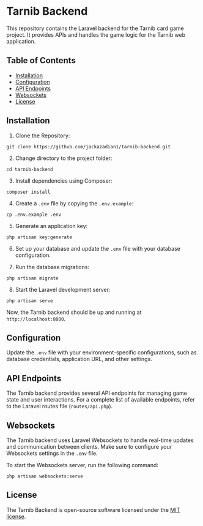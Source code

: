 # Tarnib Backend

This repository contains the Laravel backend for the Tarnib card game project. It provides APIs and handles the game logic for the Tarnib web application.

## Table of Contents

-   [Installation](#installation)
-   [Configuration](#configuration)
-   [API Endpoints](#api-endpoints)
-   [Websockets](#websockets)
-   [License](#license)

## Installation

1. Clone the Repository:

```
git clone https://github.com/jackazadian1/tarnib-backend.git
```

2. Change directory to the project folder:

```
cd tarnib-backend
```

3. Install dependencies using Composer:

```
composer install
```

4. Create a `.env` file by copying the `.env.example`:

```
cp .env.example .env
```

5. Generate an application key:

```
php artisan key:generate
```

6. Set up your database and update the `.env` file with your database configuration.

7. Run the database migrations:

```
php artisan migrate
```

8. Start the Laravel development server:

```
php artisan serve
```

Now, the Tarnib backend should be up and running at `http://localhost:8000`.

## Configuration

Update the `.env` file with your environment-specific configurations, such as database credentials, application URL, and other settings.

## API Endpoints

The Tarnib backend provides several API endpoints for managing game state and user interactions. For a complete list of available endpoints, refer to the Laravel routes file (`routes/api.php`).

## Websockets

The Tarnib backend uses Laravel Websockets to handle real-time updates and communication between clients. Make sure to configure your Websockets settings in the `.env` file.

To start the Websockets server, run the following command:

```
php artisan websockets:serve
```

## License

The Tarnib Backend is open-source software licensed under the [MIT license](https://opensource.org/licenses/MIT).
